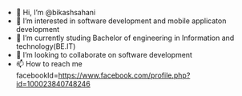 - 👋 Hi, I’m @bikashsahani
- 👀 I’m interested in software development and mobile applicaton development
- 🌱 I’m currently studing Bachelor of engineering in Information and technology(BE.IT)
- 💞️ I’m looking to collaborate on software development 
- 📫 How to reach me facebookId=https://www.facebook.com/profile.php?id=100023840748246

<!---
bikashsahani/bikashsahani is a ✨ special ✨ repository because its `README.md` (this file) appears on your GitHub profile.
You can click the Preview link to take a look at your changes.
--->
